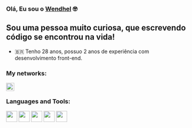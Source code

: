 ### Olá, Eu sou o [Wendhel][website] 🤓

## Sou uma pessoa muito curiosa, que escrevendo código se encontrou na vida!

- 🇧🇷 Tenho 28 anos, possuo 2 anos de experiência com desenvolvimento front-end.

### My networks:

[<img align="left" alt="wendhelnogueira | LinkedIn" width="22px" src="https://cdn.jsdelivr.net/npm/simple-icons@v3/icons/linkedin.svg" />][linkedin]

<br />

### Languages and Tools:

<img width="30px" src="https://cdn.jsdelivr.net/gh/devicons/devicon/icons/html5/html5-plain-wordmark.svg" />
<img width="30px" src="https://cdn.jsdelivr.net/gh/devicons/devicon/icons/css3/css3-plain-wordmark.svg" />
<img width="30px" src="https://cdn.jsdelivr.net/gh/devicons/devicon/icons/javascript/javascript-original.svg" />
<img width="30px" src="https://cdn.jsdelivr.net/gh/devicons/devicon/icons/react/react-original.svg" />
<img width="30px" src="https://cdn.jsdelivr.net/gh/devicons/devicon/icons/nodejs/nodejs-plain.svg" />








[website]: https://www.linkedin.com/in/wendhel-nogueira-4a3760232/
[linkedin]: https://www.linkedin.com/in/wendhel-nogueira-4a3760232/
